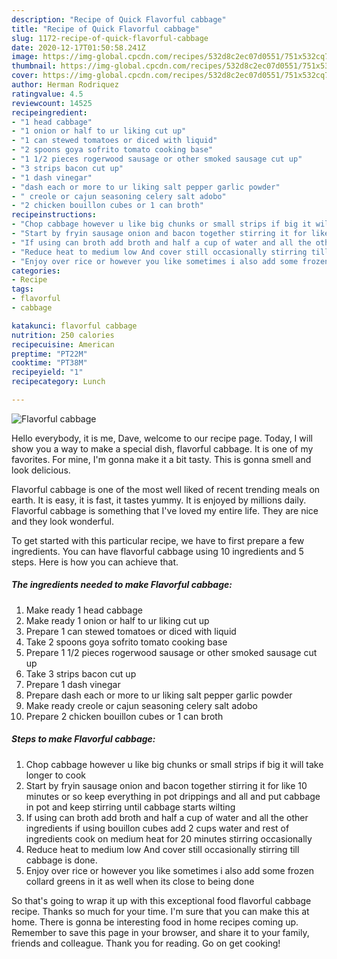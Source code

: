 ```yaml
---
description: "Recipe of Quick Flavorful cabbage"
title: "Recipe of Quick Flavorful cabbage"
slug: 1172-recipe-of-quick-flavorful-cabbage
date: 2020-12-17T01:50:58.241Z
image: https://img-global.cpcdn.com/recipes/532d8c2ec07d0551/751x532cq70/flavorful-cabbage-recipe-main-photo.jpg
thumbnail: https://img-global.cpcdn.com/recipes/532d8c2ec07d0551/751x532cq70/flavorful-cabbage-recipe-main-photo.jpg
cover: https://img-global.cpcdn.com/recipes/532d8c2ec07d0551/751x532cq70/flavorful-cabbage-recipe-main-photo.jpg
author: Herman Rodriquez
ratingvalue: 4.5
reviewcount: 14525
recipeingredient:
- "1 head cabbage"
- "1 onion or half to ur liking cut up"
- "1 can stewed tomatoes or diced with liquid"
- "2 spoons goya sofrito tomato cooking base"
- "1 1/2 pieces rogerwood sausage or other smoked sausage cut up"
- "3 strips bacon cut up"
- "1 dash vinegar"
- "dash each or more to ur liking salt pepper garlic powder"
- " creole or cajun seasoning celery salt adobo"
- "2 chicken bouillon cubes or 1 can broth"
recipeinstructions:
- "Chop cabbage however u like big chunks or small strips if big it will take longer to cook"
- "Start by fryin sausage onion and bacon together stirring it for like 10 minutes or so keep everything in pot drippings and all and put cabbage in pot and keep stirring until cabbage starts wilting"
- "If using can broth add broth and half a cup of water and all the other ingredients if using bouillon cubes add 2 cups water and rest of ingredients cook on medium heat for 20 minutes stirring occasionally"
- "Reduce heat to medium low And cover still occasionally stirring till cabbage is done."
- "Enjoy over rice or however you like sometimes i also add some frozen collard greens in it as well when its close to being done"
categories:
- Recipe
tags:
- flavorful
- cabbage

katakunci: flavorful cabbage 
nutrition: 250 calories
recipecuisine: American
preptime: "PT22M"
cooktime: "PT38M"
recipeyield: "1"
recipecategory: Lunch

---
```



![Flavorful cabbage](https://img-global.cpcdn.com/recipes/532d8c2ec07d0551/751x532cq70/flavorful-cabbage-recipe-main-photo.jpg)

Hello everybody, it is me, Dave, welcome to our recipe page. Today, I will show you a way to make a special dish, flavorful cabbage. It is one of my favorites. For mine, I'm gonna make it a bit tasty. This is gonna smell and look delicious.



Flavorful cabbage is one of the most well liked of recent trending meals on earth. It is easy, it is fast, it tastes yummy. It is enjoyed by millions daily. Flavorful cabbage is something that I've loved my entire life. They are nice and they look wonderful.


To get started with this particular recipe, we have to first prepare a few ingredients. You can have flavorful cabbage using 10 ingredients and 5 steps. Here is how you can achieve that.

<!--inarticleads1-->

##### The ingredients needed to make Flavorful cabbage:

1. Make ready 1 head cabbage
1. Make ready 1 onion or half to ur liking cut up
1. Prepare 1 can stewed tomatoes or diced with liquid
1. Take 2 spoons goya sofrito tomato cooking base
1. Prepare 1 1/2 pieces rogerwood sausage or other smoked sausage cut up
1. Take 3 strips bacon cut up
1. Prepare 1 dash vinegar
1. Prepare dash each or more to ur liking salt pepper garlic powder
1. Make ready  creole or cajun seasoning celery salt adobo
1. Prepare 2 chicken bouillon cubes or 1 can broth




<!--inarticleads2-->

##### Steps to make Flavorful cabbage:

1. Chop cabbage however u like big chunks or small strips if big it will take longer to cook
1. Start by fryin sausage onion and bacon together stirring it for like 10 minutes or so keep everything in pot drippings and all and put cabbage in pot and keep stirring until cabbage starts wilting
1. If using can broth add broth and half a cup of water and all the other ingredients if using bouillon cubes add 2 cups water and rest of ingredients cook on medium heat for 20 minutes stirring occasionally
1. Reduce heat to medium low And cover still occasionally stirring till cabbage is done.
1. Enjoy over rice or however you like sometimes i also add some frozen collard greens in it as well when its close to being done




So that's going to wrap it up with this exceptional food flavorful cabbage recipe. Thanks so much for your time. I'm sure that you can make this at home. There is gonna be interesting food in home recipes coming up. Remember to save this page in your browser, and share it to your family, friends and colleague. Thank you for reading. Go on get cooking!
